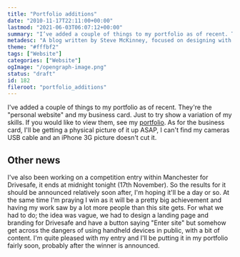 ```yaml
---
title: "Portfolio additions"
date: "2010-11-17T22:11:00+00:00"
lastmod: "2021-06-03T06:07:12+00:00"
summary: "I’ve added a couple of things to my portfolio as of recent. They’re the “personal website” and my business card, to try show a variation of my skills."
metadesc: "A blog written by Steve McKinney, focused on designing with Illustrator and writing maintainable CSS."
theme: "#fffbf2"
tags: ["Website"]
categories: ["Website"]
ogImage: "/opengraph-image.png"
status: "draft"
id: 182
fileroot: "portfolio_additions"
---
```


I've added a couple of things to my portfolio as of recent. They're the "personal website" and my business card. Just to try show a variation of my skills. If you would like to view them, see my [portfolio](http://iamsteve.me/portfolio "View my portfolio for the new designs added"). As for the business card, I'll be getting a physical picture of it up ASAP, I can't find my cameras USB cable and an iPhone 3G picture doesn't cut it.

## Other news

I've also been working on a competition entry within Manchester for Drivesafe, it ends at midnight tonight (17th November). So the results for it should be announced relatively soon after, I'm hoping it'll be a day or so. At the same time I'm praying I win as it will be a pretty big achievement and having my work saw by a lot more people than this site gets. For what we had to do; the idea was vague, we had to design a landing page and branding for Drivesafe and have a button saying "Enter site" but somehow get across the dangers of using handheld devices in public, with a bit of content. I'm quite pleased with my entry and I'll be putting it in my portfolio fairly soon, probably after the winner is announced.
